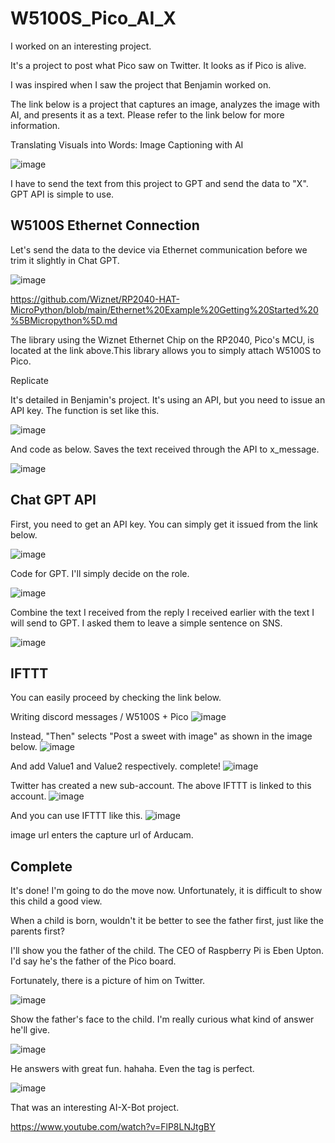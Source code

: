 # W5100S_Pico_AI_X

I worked on an interesting project. 

It's a project to post what Pico saw on Twitter. It looks as if Pico is alive.

I was inspired when I saw the project that Benjamin worked on.

The link below is a project that captures an image, analyzes the image with AI, and presents it as a text. Please refer to the link below for more information.

Translating Visuals into Words: Image Captioning with AI

![image](https://github.com/wiznetmaker/W5100S_Pico_AI_X/assets/111826791/07ca6582-b5ce-434e-a460-f8f15f742d7a)

I have to send the text from this project to GPT and send the data to "X". GPT API is simple to use.

## W5100S Ethernet Connection

Let's send the data to the device via Ethernet communication before we trim it slightly in Chat GPT.

![image](https://github.com/wiznetmaker/W5100S_Pico_AI_X/assets/111826791/f5738067-70b7-4dea-b2c7-d8206748ab46)

https://github.com/Wiznet/RP2040-HAT-MicroPython/blob/main/Ethernet%20Example%20Getting%20Started%20%5BMicropython%5D.md

The library using the Wiznet Ethernet Chip on the RP2040, Pico's MCU, is located at the link above.This library allows you to simply attach W5100S to Pico.

Replicate

It's detailed in Benjamin's project. It's using an API, but you need to issue an API key. The function is set like this.

![image](https://github.com/wiznetmaker/W5100S_Pico_AI_X/assets/111826791/1283200f-4d5c-466f-ba9f-82fefb6657b3)

And code as below. Saves the text received through the API to x_message.

![image](https://github.com/wiznetmaker/W5100S_Pico_AI_X/assets/111826791/3fca8281-c855-4a55-b885-8d53c4c03140)


## Chat GPT API

First, you need to get an API key. You can simply get it issued from the link below.

![image](https://github.com/wiznetmaker/W5100S_Pico_AI_X/assets/111826791/e63fb0c9-47cd-44be-b63c-abaa1432dc34)

Code for GPT. I'll simply decide on the role.

![image](https://github.com/wiznetmaker/W5100S_Pico_AI_X/assets/111826791/8b71d118-66c3-4c97-b106-13b62c2918ac)

Combine the text I received from the reply I received earlier with the text I will send to GPT. I asked them to leave a simple sentence on SNS.

![image](https://github.com/wiznetmaker/W5100S_Pico_AI_X/assets/111826791/11e5b860-28d0-4c49-bf85-67753d930652)


## IFTTT

You can easily proceed by checking the link below.

Writing discord messages / W5100S + Pico
![image](https://github.com/wiznetmaker/W5100S_Pico_AI_X/assets/111826791/f45b8b45-f271-4b5e-a46f-80f4799910c0)

Instead, "Then" selects "Post a sweet with image" as shown in the image below.
![image](https://github.com/wiznetmaker/W5100S_Pico_AI_X/assets/111826791/6c721193-2fd9-446a-aacb-752b6e5d071c)

And add Value1 and Value2 respectively. complete!
![image](https://github.com/wiznetmaker/W5100S_Pico_AI_X/assets/111826791/77cb81ed-d95e-4d7b-a2b4-51146156dd76)

Twitter has created a new sub-account. The above IFTTT is linked to this account.
![image](https://github.com/wiznetmaker/W5100S_Pico_AI_X/assets/111826791/7502aa4c-e914-4b74-9620-0023656353b0)

And you can use IFTTT like this.
![image](https://github.com/wiznetmaker/W5100S_Pico_AI_X/assets/111826791/ecc54eb6-a7ba-4536-86b6-db9cdd8559b7)

image url enters the capture url of Arducam.

## Complete

It's done! I'm going to do the move now. Unfortunately, it is difficult to show this child a good view.

When a child is born, wouldn't it be better to see the father first, just like the parents first?

I'll show you the father of the child. The CEO of Raspberry Pi is Eben Upton. I'd say he's the father of the Pico board.

Fortunately, there is a picture of him on Twitter.

![image](https://github.com/wiznetmaker/W5100S_Pico_AI_X/assets/111826791/a76ff51c-4097-41de-ae44-6f1706d76693)


Show the father's face to the child. I'm really curious what kind of answer he'll give.

![image](https://github.com/wiznetmaker/W5100S_Pico_AI_X/assets/111826791/23c38b6d-0a5d-4e27-8fd3-7aad81265b0a)


He answers with great fun. hahaha.  Even the tag is perfect. 

![image](https://github.com/wiznetmaker/W5100S_Pico_AI_X/assets/111826791/d1c308d4-314f-4848-b9f8-4f1f066c5e03)

That was an interesting AI-X-Bot project.

https://www.youtube.com/watch?v=FlP8LNJtgBY

